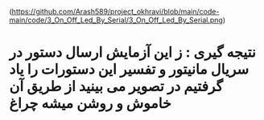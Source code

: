 (https://github.com/Arash589/project_okhravi/blob/main/code-main/code/3_On_Off_Led_By_Serial/3_On_Off_Led_By_Serial.png)
# نتیجه گیری : ز این آزمایش ارسال دستور در سریال مانیتور و تفسیر این دستورات را یاد گرفتیم در تصویر می بینید از طریق آن خاموش و روشن میشه چراغ 
